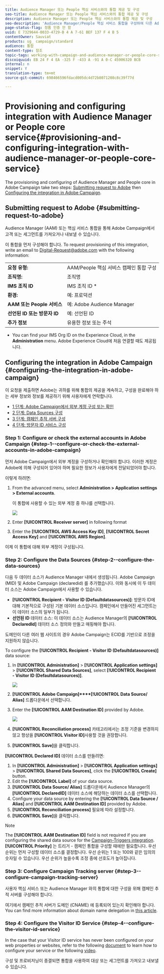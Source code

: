 ```yaml
---
title: Audience Manager 또는 People 핵심 서비스와의 통합 제공 및 구성
seo-title: Audience Manager 또는 People 핵심 서비스와의 통합 제공 및 구성
description: Audience Manager 또는 People 핵심 서비스와의 통합 제공 및 구성
seo-description: 'Audience Manager/People 핵심 서비스 통합을 구성하여 다른 Adobe Experience Cloud 솔루션과 대상 또는 세그먼트를 공유하는 방법을 알아봅니다. '
page-status-flag: 정품 인증 안 함
uuid: E 7329644-0033-4729-B 4 A 7-61 BEF 137 F 4 B 5
contentOwner: Sauviat
products: sg_ campaign/standard
audience: 통합
content-type: 참조
topic-tags: working-with-campaign-and-audience-manager-or-people-core-service
discoiquuid: EB 24 F 4 EA -325 F -433 A -91 A 0-C 45906320 BCB
internal: n
snippet: Y
translation-type: tm+mt
source-git-commit: 698466596fdacd005dc4d72b8071208c8c39f77d

---
```



# Provisioning and configuring integration with Audience Manager or People core service{#provisioning-and-configuring-integration-with-audience-manager-or-people-core-service}

The provisioning and configuring of Audience Manager and People core in Adobe Campaign take two steps: [Submitting request to Adobe](../../integrating/using/provisioning-and-configuring-integration-with-audience-manager-or-people-core-service.md#submitting-request-to-adobe) then [Configuring the integration in Adobe Campaign](../../integrating/using/provisioning-and-configuring-integration-with-audience-manager-or-people-core-service.md#configuring-the-integration-in-adobe-campaign).

## Submitting request to Adobe {#submitting-request-to-adobe}

Audience Manager (AAM) 또는 핵심 서비스 통합을 통해 Adobe Campaign에서 고객 또는 세그먼트를 가져오거나 내보낼 수 있습니다.

이 통합을 먼저 구성해야 합니다. To request provisioning of this integration, write an email to [Digital-Request@adobe.com](mailto:Digital-Request@adobe.com) with the following information:

<table> 
 <tbody> 
  <tr> 
   <td> <strong>요청 유형:</strong><br /> </td> 
   <td> AAM/People 핵심 서비스 캠페인 통합 구성 </td> 
  </tr> 
  <tr> 
   <td> <strong>조직명:</strong><br /> </td> 
   <td> 조직명 </td> 
  </tr> 
  <tr> 
   <td> <strong>IMS 조직 ID</strong><br /> </td> 
   <td> IMS 조직 ID * </td> 
  </tr> 
  <tr> 
   <td> <strong>환경:</strong><br /> </td> 
   <td> 예: 프로덕션 </td> 
  </tr> 
  <tr> 
   <td> <strong>AAM 또는 People 서비스</strong><br /> </td> 
   <td> 예: Adobe Audience Manager </td> 
  </tr> 
  <tr> 
   <td> <strong>선언된 ID 또는 방문자 ID</strong><br /> </td> 
   <td> 예: 선언된 ID </td> 
  </tr> 
  <tr> 
   <td> <strong>추가 정보</strong><br /> </td> 
   <td> 유용한 정보 또는 주석 </td> 
  </tr> 
 </tbody> 
</table>

* You can find your IMS Org ID on the Experience Cloud, in the **Administration** menu. Adobe Experience Cloud에 처음 연결할 때도 제공됩니다.

## Configuring the integration in Adobe Campaign {#configuring-the-integration-in-adobe-campaign}

이 요청을 제출하면 Adobe는 귀하를 위해 통합의 제공을 계속하고, 구성을 완료해야 하는 세부 정보와 정보를 제공하기 위해 사용자에게 연락합니다.

* [1 단계: Adobe Campaign에서 외부 계정 구성 또는 확인](../../integrating/using/provisioning-and-configuring-integration-with-audience-manager-or-people-core-service.md#step-1--configure-or-check-the-external-accounts-in-adobe-campaign)
* [2 단계: Data Sources 구성](../../integrating/using/provisioning-and-configuring-integration-with-audience-manager-or-people-core-service.md#step-2--configure-the-data-sources)
* [3 단계: 캠페인 추적 서버 구성](../../integrating/using/provisioning-and-configuring-integration-with-audience-manager-or-people-core-service.md#step-3--configure-campaign-tracking-server)
* [4 단계: 방문자 ID 서비스 구성](../../integrating/using/provisioning-and-configuring-integration-with-audience-manager-or-people-core-service.md#step-4--configure-the-visitor-id-service)

### Step 1: Configure or check the external accounts in Adobe Campaign {#step-1--configure-or-check-the-external-accounts-in-adobe-campaign}

먼저 Adobe Campaign에서 외부 계정을 구성하거나 확인해야 합니다. 이러한 계정은 Adobe에 의해 구성되어 있어야 하며 필요한 정보가 사용자에게 전달되었어야 합니다.

이렇게 하려면:

1. From the advanced menu, select **Administration &gt; Application settings &gt; External accounts**.

   이 통합에 사용할 수 있는 외부 계정 중 하나를 선택합니다.

   ![](assets/integration_aam_1.png)

1. Enter **[!UICONTROL Receiver server]** in following format
1. Enter the **[!UICONTROL AWS Access Key ID]**, **[!UICONTROL Secret Access Key]** and **[!UICONTROL AWS Region]**.

이제 이 통합에 대해 외부 계정이 구성됩니다.

### Step 2: Configure the Data Sources {#step-2--configure-the-data-sources}

다음 두 데이터 소스가 Audience Manager 내에서 생성됩니다. Adobe Campaign (MID) 및 Adobe Campaign (declaredid) 를 추가했습니다. 이와 동시에 이 두 데이터 소스는 Adobe Campaign에서 사용할 수 있습니다.

* **[!UICONTROL Recipient - Visitor ID (Defaultdatasources)]**: 방문자 ID에 대해 기본적으로 구성된 기본 데이터 소스입니다. 캠페인에서 만들어진 세그먼트는 이 데이터 소스의 일부가 됩니다.
* **선언된 ID** 데이터 소스: 이 데이터 소스는 Audience Manager의 **[!UICONTROL DeclaredId]** 데이터 소스 정의와 만들고 매핑해야 합니다.

도메인이 다른 여러 웹 사이트의 경우 Adobe Campaign는 ECID를 기반으로 조정을 지원하지 않습니다.

To configure the **[!UICONTROL Recipient - Visitor ID (Defaultdatasources)]** data source:

1. In **[!UICONTROL Administration]** &gt; **[!UICONTROL Application settings]** &gt; **[!UICONTROL Shared Data Sources]**, select **[!UICONTROL Recipient - Visitor ID (Defaultdatasources)]**.

   ![](assets/integration_aam_2.png)

1. **[!UICONTROL Adobe Campaign]****[!UICONTROL Data Source/ Alias]** 드롭다운에서 선택합니다.
1. Enter the **[!UICONTROL AAM Destination ID]** provided by Adobe.

   ![](assets/integration_aam_3.png)

1. **[!UICONTROL Reconciliation process]** 카테고리에서는 조정 기준을 변경하지 않고 항상을 **[!UICONTROL Visitor ID]**&#x200B;사용할 것을 권장합니다.
1. **[!UICONTROL Save]**&#x200B;을 클릭합니다.

**[!UICONTROL Declared ID]** 데이터 소스를 만들려면:

1. In **[!UICONTROL Administration]** &gt; **[!UICONTROL Application settings]** &gt; **[!UICONTROL Shared Data Sources]**, click the **[!UICONTROL Create]** button.
1. Edit the **[!UICONTROL Label]** of your data source.
1. **[!UICONTROL Data Source/ Alias]** 드롭다운에서 Audience Manager의 **[!UICONTROL DeclaredID]** 데이터 소스에 해당하는 데이터 소스를 선택합니다.
1. Configure your data source by entering the **[!UICONTROL Data Source / Alias]** and **[!UICONTROL AAM Destination ID]** provided by Adobe.
1. **[!UICONTROL Reconciliation process]** 필요에 따라 설정합니다.
1. **[!UICONTROL Save]**&#x200B;을 클릭합니다.

>[!NOTE]
>
>The **[!UICONTROL AAM Destination ID]** field is not required if you are configuring the shared data source for the [Campaign-Triggers integration](../../integrating/using/configuring-triggers-in-experience-cloud.md). **[!UICONTROL Priority]** 는 트리거 - 캠페인 통합을 구성할 때에만 필요합니다. 우선 순위는 먼저 구성할 데이터 소스를 결정합니다. 우선 순위는 1 또는 100와 같은 임의의 숫자일 수 있습니다. 우선 순위가 높을수록 조정 중에 선호도가 높아집니다.

### Step 3: Configure Campaign Tracking server {#step-3--configure-campaign-tracking-server}

사용자 핵심 서비스 또는 Audience Manager 와의 통합에 대한 구성을 위해 캠페인 추적 서버를 구성해야 합니다.

여기에서 캠페인 추적 서버가 도메인 (CNAME) 에 등록되어 있는지 확인해야 합니다. You can find more information about domain name delegation in [this article](https://docs.campaign.adobe.com/doc/AC/en/technicalResources/Technotes/AdobeCampaign_Deliverability_Sub_Domain_Delegation.pdf).

### Step 4: Configure the Visitor ID Service {#step-4--configure-the-visitor-id-service}

In the case that your Visitor ID service has never been configured on your web properties or websites, refer to the following [document](https://marketing.adobe.com/resources/help/en_US/mcvid/mcvid-setup-aam-analytics.html) to learn how to configure your service or the following [video](https://helpx.adobe.com/marketing-cloud/how-to/email-marketing.html#step-two).

구성 및 프로비저닝이 종결되면 통합을 사용하여 대상 또는 세그먼트를 가져오고 내보낼 수 있습니다.
